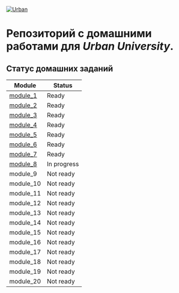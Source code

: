 [![Urban](https://optim.tildacdn.com/tild6633-6535-4163-b666-383564623061/-/resize/192x/-/format/webp/Urban_University_log.png "Urban University")]()
# Репозиторий с домашними работами для *Urban University*.
## Статус домашних заданий

| Module                                                                                | Status      |
|---------------------------------------------------------------------------------------|-------------|
| [module_1](https://github.com/koovalin/Urban-homoworks/tree/main/module_1 "module_1") | Ready       |
| [module_2](https://github.com/koovalin/Urban-homoworks/tree/main/module_2 "module_2") | Ready       |
| [module_3](https://github.com/koovalin/Urban-homoworks/tree/main/module_3 "module_3") | Ready       |
| [module_4](https://github.com/koovalin/Urban-homoworks/tree/main/module_4 "module_4") | Ready       |
| [module_5](https://github.com/koovalin/Urban-homoworks/tree/main/module_5 "module_5") | Ready       |
| [module_6](https://github.com/koovalin/Urban-homoworks/tree/main/module_6 "module_6") | Ready       |
| [module_7](https://github.com/koovalin/Urban-homoworks/tree/main/module_7 "module_7") | Ready       |
| [module_8](https://github.com/koovalin/Urban-homoworks/tree/main/module_8 "module_8") | In progress |
| module_9                                                                              | Not ready   |
| module_10                                                                             | Not ready   |
| module_11                                                                             | Not ready   |
| module_12                                                                             | Not ready   |
| module_13                                                                             | Not ready   |
| module_14                                                                             | Not ready   |
| module_15                                                                             | Not ready   |
| module_16                                                                             | Not ready   |
| module_17                                                                             | Not ready   |
| module_18                                                                             | Not ready   |
| module_19                                                                             | Not ready   |
| module_20                                                                             | Not ready   |

